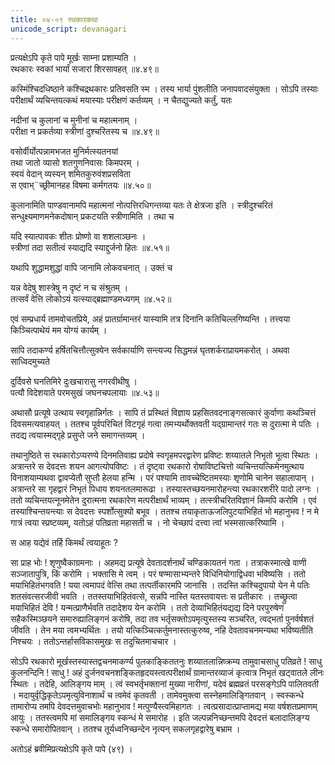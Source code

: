 ```yaml
---
title: ०४-०९ रथकारकथा
unicode_script: devanagari
---
```

प्रत्यक्षेऽपि कृते पापे मूर्खः साम्ना प्रशाम्यति ।  
रथकारः स्वकां भार्यां सजारां शिरसावहत् ॥४.४९॥

कस्मिंश्चिदधिष्ठाने कश्चिद्रथकारः प्रतिवसति स्म । तस्य भार्या पुंशलीति जनापवादसंयुक्ता । सोऽपि तस्याः परीक्षार्थं व्यचिन्तयत्कथं मयास्याः परीक्षणं कर्तव्यम् । न चैतद्युज्यते कर्तुं, यतः

नदीनां च कुलानां च मुनीनां च महात्मनाम् ।  
परीक्षा न प्रकर्तव्या स्त्रीणां दुश्चरितस्य च ॥४.४९॥

वसोर्वीर्योत्पन्नामभजत मुनिर्मत्स्यतनयां    
तथा जातो व्यासो शतगुणनिवासः किमपरम् ।  
स्वयं वेदान् व्यस्यन् शमितकुरुवंशप्रसविता  
स एवाभ्¨च्छ्रीमानहह विषमा कर्मगतयः ॥४.५०॥

कुलानामिति पाण्डवानामपि महात्मनां नोत्पत्तिरधिगन्तव्या यतः ते क्षेत्रजा इति । स्त्रीदुश्चरितं सन्धुक्ष्यमाणमनेकदोषान् प्रकटयति स्त्रीणामिति । तथा च

यदि स्यात्पावकः शीतः प्रोष्णो वा शशलाञ्छनः ।  
स्त्रीणां तदा सतीत्वं स्याद्यदि स्याद्दुर्जनो हितः ॥४.५१॥

यथापि शुद्धामशुद्धां वापि जानामि लोकवचनात् । उक्तं च

यन्न वेदेषु शास्त्रेषु न दृष्टं न च संश्रुतम् ।  
तत्सर्वं वेत्ति लोकोऽयं यत्स्याद्ब्रह्माण्डमध्यगम् ॥४.५२॥

एवं सम्प्रधार्य तामवोचतप्रिये, अहं प्रातर्ग्रामान्तरं यास्यामि तत्र दिनानि कतिचिल्लगिष्यन्ति । तत्त्वया किञ्चित्पाथेयं मम योग्यं कार्यम् ।  

सापि तदाकर्ण्य हर्षितचित्तौत्सुक्येन सर्वकार्याणि सन्त्यज्य सिद्धमन्नं घृतशर्कराप्रायमकरोत् । अथवा साध्विदमुच्यते

दुर्दिवसे घनतिमिरे दुःखचारासु नगरवीथीषु ।  
पत्यौ विदेशयाते परमसुखं जघनचपलायाः ॥४.५३॥

अथासौ प्रत्यूषे उत्थाय स्वगृहान्निर्गतः । सापि तं प्रस्थितं विज्ञाय प्रहसितवदनाङ्गसत्कारं कुर्वाणा कथञ्चित्तं दिवसमत्यवाहयत् । ततश्च पूर्वपरिचितं विटगृहं गत्वा तमभ्यर्थोक्तवती यद्ग्रामान्तरं गतः स दुरात्मा मे पतिः । तदद्य त्वयास्मद्गृहे प्रसुप्ते जने समागन्तव्यम् ।  

तथानुष्ठिते स रथकारोऽप्यरण्ये दिनमतिवाह्य प्रदोषे स्वगृहमपरद्वारेण प्रविष्टः शय्यातले निभृतो भूत्वा स्थितः । अत्रान्तरे स देवदत्तः शयन आगत्योपविष्टः । तं दृष्ट्वा रथकारो रोषाविष्टचित्तो व्यचिन्तयत्किमेनमुत्थाय विनाशयाम्यथवा द्वावप्येतौ सुप्तौ हेलया हन्मि । परं पश्यामि तावच्चेष्टितमस्याः शृणोमि चानेन सहालापान् । अत्रान्तरे सा गृहद्वारं निभृतं पिधाय शयनतलमारूढा । तस्यास्तच्छयनमारोहन्त्या रथकारशरीरे पादो लग्नः । ततो व्यचिन्तयत्नूनमेतेन दुरात्मना रथकारेण मत्परीक्षार्थं भाव्यम् । तत्स्त्रीचरितविज्ञानं किमपि करोमि । एवं तस्याश्चिन्तयन्त्याः स देवदत्तः स्पर्शोत्सुक्यो बभूव । ततश्च तयाकृताऊजलिपुटयाभिहितं भो महानुभव ! न मे गात्रं त्वया स्प्रष्टव्यम्, यतोऽहं पतिव्रता महासती च । नो चेच्छापं दत्त्वा त्वां भस्मसात्करिष्यामि ।  

स आह यद्येवं तर्हि किमर्थं त्वयाहूतः ?

सा प्राह भोः ! शृणुष्वैकाग्रमनाः । अहमद्य प्रत्यूषे देवतादर्शनार्थं चण्डिकायतनं गता । तत्राकस्मात्खे वाणी सञ्जातापुत्रि, किं करोमि । भक्तासि मे त्वम् । परं षण्मासाभ्यन्तरे विधिनियोगाद्विधवा भविष्यसि । ततो मयाभिहितंभगवति ! यया त्वमापदं वेत्सि तथा तत्पर्तीकारमपि जानासि । तदस्ति कश्चिदुपायो येन मे पतिः शतसंवत्सरजीवी भवति । ततस्तयाभिहितंवत्से, सन्नपि नास्ति यतस्तवायत्तः स प्रतीकारः । तच्छ्रुत्वा मयाभिहितं देवि ! यन्मत्प्राणैर्भवति तदादेशय येन करोमि । ततो देव्याभिहितंयद्यद्य दिने परपुरुषेण सहैकस्मिञ्छयने समारुह्यालिङ्गनं करोषि, तदा तव भर्तृसक्तोऽपमृत्युस्तस्य सञ्चरित, त्वद्भर्ता पुनर्वर्षशतं जीवति । तेन मया त्वमभ्यर्थितः । तयो यत्किञ्चित्कर्तुमनास्तत्कुरुष्व, नहि देवतावचनमन्यथा भविष्यतीति निश्चयः । ततोऽन्तर्हासविकासमुखः स तदुचितमाचचार ।  

सोऽपि रथकारो मूर्खस्तस्यास्तद्वचनमाकर्ण्य पुलकाङ्किततनुः शय्यातलान्निष्क्रम्य तामुवाचसाधु पतिव्रते ! साधु कुलनन्दिनि ! साधु ! अहं दुर्जनवचनशङ्कितहृदयस्त्वत्परीक्षार्थं ग्रामान्तरव्याजं कृत्वात्र निभृतं खट्वातले लीनः स्थितः । तदेहि, आलिङ्गय माम् । त्वं स्वभर्तृभक्तानां मुख्या नारीणां, यदेवं ब्रह्मव्रतं परसङ्गेऽपि पालितवती । मदायुर्वृद्धिकृतेऽपमृत्युविनाशार्थं च त्वमेवं कृतवती । तामेवमुक्त्वा सस्नेहमालिङ्गितवान् । स्वस्कन्धे तामारोप्य तमपि देवदत्तमुवाचभोः महानुभाव ! मत्पुण्यैस्त्वमिहागतः । त्वत्प्रसादात्प्राप्तामद्य मया वर्षशतप्रमाणम्
आयुः । ततस्त्वमपि मां समालिङ्गय स्कन्धं मे समारोह । इति जल्पन्ननिच्छन्तमपि देवदत्तं बलादालिङ्ग्य स्कन्धे समारोपितवान् । ततश्च तूर्यध्वनिच्छन्देन नृत्यन् सकलगृहद्वारेषु बभ्राम ।  

अतोऽहं ब्रवीमिप्रत्यक्षेऽपि कृते पापे (४९) ।  
